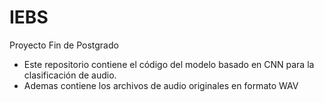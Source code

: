 # IEBS
Proyecto Fin de  Postgrado
- Este repositorio contiene el código del modelo basado en CNN para la clasificación de audio.
- Ademas contiene los archivos de audio originales en formato WAV
